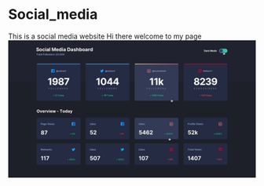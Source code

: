 # Social_media
This is a social media website
Hi there welcome to my page
    <img src="design/active-states-dark.jpg" alt="dark_mode">
